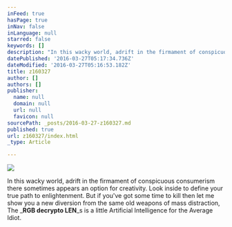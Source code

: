 ```yaml
---
inFeed: true
hasPage: true
inNav: false
inLanguage: null
starred: false
keywords: []
description: "In this wacky world, adrift in the firmament of conspicuous consumerism there sometimes appears an option for creativity. Look inside to define your true path to enlightenment. But if you've got some time to kill then let me show you a new diversion from the same old same old weapons of mass distraction,\_"
datePublished: '2016-03-27T05:17:34.736Z'
dateModified: '2016-03-27T05:16:53.182Z'
title: z160327
author: []
authors: []
publisher:
  name: null
  domain: null
  url: null
  favicon: null
sourcePath: _posts/2016-03-27-z160327.md
published: true
url: z160327/index.html
_type: Article

---
```

![](https://the-grid-user-content.s3-us-west-2.amazonaws.com/9742ce2b-b0f8-4b4d-9017-e1eb7e7dc809.png)

In this wacky world, adrift in the firmament of conspicuous consumerism there sometimes appears an option for creativity. Look inside to define your true path to enlightenment. But if you've got some time to kill then let me show you a new diversion from the same old weapons of mass distraction,  The _**RGB decrypto LEN**_s is a little Artificial Intelligence for the Average Idiot.